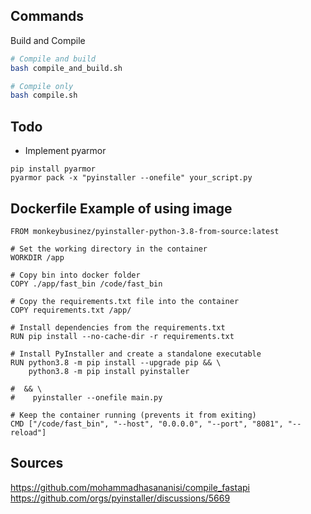 ## Commands

Build and Compile
```bash
# Compile and build
bash compile_and_build.sh

# Compile only
bash compile.sh
```

## Todo
* Implement pyarmor
```
pip install pyarmor
pyarmor pack -x "pyinstaller --onefile" your_script.py
```

## Dockerfile Example of using image

```
FROM monkeybusinez/pyinstaller-python-3.8-from-source:latest

# Set the working directory in the container
WORKDIR /app

# Copy bin into docker folder
COPY ./app/fast_bin /code/fast_bin

# Copy the requirements.txt file into the container
COPY requirements.txt /app/

# Install dependencies from the requirements.txt
RUN pip install --no-cache-dir -r requirements.txt

# Install PyInstaller and create a standalone executable
RUN python3.8 -m pip install --upgrade pip && \
    python3.8 -m pip install pyinstaller

#  && \
#    pyinstaller --onefile main.py

# Keep the container running (prevents it from exiting)
CMD ["/code/fast_bin", "--host", "0.0.0.0", "--port", "8081", "--reload"]
```

## Sources
https://github.com/mohammadhasananisi/compile_fastapi
https://github.com/orgs/pyinstaller/discussions/5669
